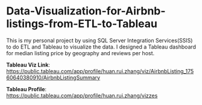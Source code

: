 # Data-Visualization-for-Airbnb-listings-from-ETL-to-Tableau
This is my personal project by using SQL Server Integration Services(SSIS) to do ETL and Tableau to visualize the data. I designed a Tableau dashboard for median listing price by geography and reviews per host.

**Tableau Viz Link**: https://public.tableau.com/app/profile/huan.rui.zhang/viz/AirbnbListing_17560640380910/AirbnbListingSummary

**Tableau Profile**: https://public.tableau.com/app/profile/huan.rui.zhang/vizzes
